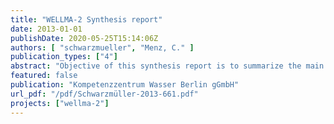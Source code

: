 ```yaml
---
title: "WELLMA-2 Synthesis report"
date: 2013-01-01
publishDate: 2020-05-25T15:14:06Z
authors: [ "schwarzmueller", "Menz, C." ]
publication_types: ["4"]
abstract: "Objective of this synthesis report is to summarize the main achievements of the WELLMA-2 project. Based on the preparatory phase WELLMA-1 (2007-2009), the main project phase WELLMA-2 (2009-2012) included extensive laboratory, pilot-scale and field site investigations aiming at optimizing the operation and maintenance of drinking water production wells with respect to costs, energy efficiency and sustainability. The main reason for inefficient well performance is so-called well ageing. Deposit formation due to multiply correlated biological, chemical and/ or physical clogging processes in and around the well cause a decrease in performance. Thus, the interdisciplinary WELLMA-project team aimed at improving the efficiency of drinking water production wells by providing a scientific basis to support operators in their efforts to reduce well ageing. This included the development of guidance and recommendations for an adapted and well-planned operation scheme and maintenance strategy to sustain or reinstall the well performance. Well ageing processes were intensively studied at a multitude of vertical drinking water production wells located in Berlin, Germany and near Bordeaux, France. Thereby, classical monitoring and diagnosis methods, such as pumping tests and TV inspections, but also newly developed own experimental setups, such as the in-situ measurement of oxygen, depth-oriented water sampling or the exposure of object slides and bio-reactors for biofilm growth were applied. This synthesis report follows the project outline featuring four work packages dealing with (i) the identification of ageing types and the site-specific ageing potential from optimal data processing of site and well characteristics to provide decision support for the diagnosis and subsequent optimisation of well operation, monitoring and maintenance, (ii) field methods and experimental setups applied within the WELLMA-project to investigate mixing processes, oxygen uptake and biofilm formation, (iii) the impacts of intermittent operation on the uptake potential and distribution patterns of oxygen, and (iv) the efficiency of hydrogen peroxide treatments for preventive well maintenance against biochemically induced iron ochre formation and the oxygen uptake potential correlated to the decomposition of H2O2. Intermediate data were presented at various occasions at scientific and practiceoriented conferences, e.g. the Association for General and Applied Microbiology (VAAM), the International Water Association (IWA) Groundwater conference, International Association of Hydrogeologists (IAH), Berlin-Brandenburger Brunnentage, Wasser Berlin etc. and in related papers. A publication list is given at the end of this synthesis report."
featured: false
publication: "Kompetenzzentrum Wasser Berlin gGmbH"
url_pdf: "/pdf/Schwarzmüller-2013-661.pdf"
projects: ["wellma-2"]
---
```


